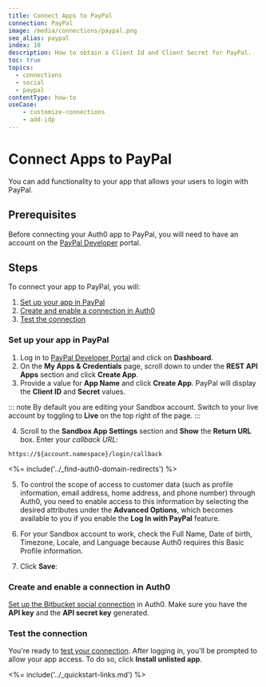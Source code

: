 ```yaml
---
title: Connect Apps to PayPal
connection: PayPal
image: /media/connections/paypal.png
seo_alias: paypal
index: 10
description: How to obtain a Client Id and Client Secret for PayPal.
toc: true
topics:
  - connections
  - social
  - paypal
contentType: how-to
useCase:
    - customize-connections
    - add-idp
---
```


# Connect Apps to PayPal

You can add functionality to your app that allows your users to login with PayPal.

## Prerequisites

Before connecting your Auth0 app to PayPal, you will need to have an account on the [PayPal Developer](https://developer.paypal.com/) portal.

## Steps

To connect your app to PayPal, you will:

1. [Set up your app in PayPal](#set-up-your-app-in-paypal)
2. [Create and enable a connection in Auth0](#create-and-enable-a-connection-in-auth0)
3. [Test the connection](#test-the-connection)

### Set up your app in PayPal

1. Log in to [PayPal Developer Portal](https://developer.paypal.com/) and click on **Dashboard**.
2. On the **My Apps & Credentials** page, scroll down to under the **REST API Apps** section and click **Create App**.
3. Provide a value for **App Name** and click **Create App**. PayPal will display the **Client ID** and **Secret** values.

::: note
By default you are editing your Sandbox account. Switch to your live account by toggling to **Live** on the top right of the page.
:::

4. Scroll to the **Sandbox App Settings** section and **Show** the **Return URL** box. Enter your <dfn data-key="callback">callback URL</dfn>:

  `https://${account.namespace}/login/callback`

<%= include('../_find-auth0-domain-redirects') %>

5. To control the scope of access to customer data (such as profile information, email address, home address, and phone number) through Auth0, you need to enable access to this information by selecting the desired attributes under the **Advanced Options**, which becomes available to you if you enable the **Log In with PayPal** feature.

6. For your Sandbox account to work, check the Full Name, Date of birth, Timezone, Locale, and Language because Auth0 requires this Basic Profile information.

7. Click **Save**:

### Create and enable a connection in Auth0

[Set up the Bitbucket social connection](/dashboard/guides/connections/set-up-connections-social) in Auth0. Make sure you have the **API key** and the **API secret key** generated.

### Test the connection

You're ready to [test your connection](/dashboard/guides/connections/test-connections-social). After logging in, you'll be prompted to allow your app access. To do so, click **Install unlisted app**.

<%= include('../_quickstart-links.md') %>
